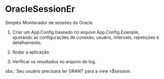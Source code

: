 OracleSessionEr
===============

Simples Monitorador de sessões do Oracle

1) Criar um App.Config baseado no arquivo App.Config.Example, ajustando as configurações de conexão, usuário, intervalo, repetições e detalhamento.

2) Rodar a aplicação

3) Verificar os resultados no arquivo de log.



obs.: Seu usuário precisara ter GRANT para a view v$session.